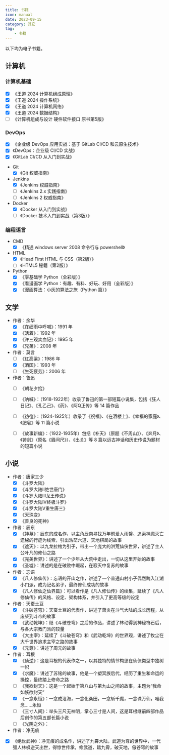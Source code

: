 ```yaml
---
title: 书籍
icon: manual
date: 2023-09-15
category: 其它
tag:
    - 书籍
---
```


以下均为电子书籍。

## 计算机

### 计算机基础

- [x] 《王道 2024 计算机组成原理》
- [x] 《王道 2024 操作系统》
- [x] 《王道 2024 计算机网络》
- [x] 《王道 2024 数据结构》
- [ ] 《计算机组成与设计 硬件软件接口 原书第5版》

### DevOps

- [x] 《企业级 DevOps 应用实战：基于 GitLab CI/CD 和云原生技术》
- [x] 《DevOps：企业级 CI/CD 实战》
- [x] 《GitLab CI/CD 从入门到实战》

- Git
    - [x] 《Git 权威指南》

- Jenkins
    - [x] 《Jenkins 权威指南》
    - [ ] 《Jenkins 2.x 实践指南》
    - [ ] 《Jenkins 2 权威指南》

- Docker
    - [x] 《Docker 从入门到实战》
    - [ ] 《Docker 技术入门到实战（第3版）》

### 编程语言

- CMD
    - [x] 《精通 windows server 2008 命令行与 powershell》

- HTML
    - [x] 《Head First HTML 与 CSS（第2版）》
    - [ ] 《HTML5 秘籍（第2版）》

- Python
    - [x] 《零基础学 Python（全彩版）》
    - [x] 《看漫画学 Python：有趣、有料、好玩、好用（全彩版）》
    - [x] 《漫画算法：小灰的算法之旅（Python 篇）》

## 文学

- 作者：余华
    - [x] 《在细雨中呼喊》：1991 年
    - [x] 《活着》：1992 年
    - [x] 《许三观卖血记》：1995 年
    - [x] 《兄弟》：2008 年
- 作者：莫言
    - [ ] 《红高粱》：1986 年
    - [x] 《酒国》：1993 年
    - [ ] 《生死疲劳》：2006 年

- 作者：鲁迅
    - [ ] 《朝花夕拾》

    - [ ] 《呐喊》：（1918-1922年）收录了鲁迅的第一部短篇小说集，包括《狂人日记》、《孔乙己》、《药》、《阿Q正传》等 14 篇作品
    - [ ] 《彷徨》：（1924-1925年）收录了《祝福》、《在酒楼上》、《幸福的家庭》、《肥皂》等 11 篇小说
    - [ ] 《故事新编》：（1922-1935年）包括《补天》（原题《不周山》）、《奔月》、《铸剑》（原名《眉间尺》）、《出关》等 8 篇以远古神话和历史传说为题材的短篇小说

## 小说

- 作者：唐家三少
    - [x] 《斗罗大陆》
    - [x] 《斗罗大陆Ⅱ绝世唐门》
    - [x] 《斗罗大陆Ⅲ龙王传说》
    - [x] 《斗罗大陆Ⅳ终极斗罗》
    - [x] 《斗罗大陆Ⅴ重生唐三》
    - [x] 《天珠变》
    - [x] 《善良的死神》
- 作者：辰东
    - [x] 《神墓》：辰东的成名作，以主角辰南寻找万年前爱人雨馨、追索神魔灭亡遗秘的行迹为线索，引出浩茫六道、天地棋局的故事
    - [x] 《遮天》：以九龙拉棺为引子，带出一个庞大的洪荒仙侠世界，讲述了主人公叶凡的修仙之路
    - [x] 《完美世界》：讲述了一个少年从大荒中走出，一切从这里开始的故事
    - [x] 《圣墟》：讲述的是在破败中崛起，在寂灭中复苏的故事
- 作者：忘语
    - [x] 《凡人修仙传》：忘语的开山之作，讲述了一个普通山村小子偶然跨入江湖小门派，成为记名弟子，最终修仙成功的故事
    - [x] 《凡人修仙之仙界篇》：可以看作是《凡人修仙传》的续集，延续了《凡人修仙传》的风格、设定、架构体系，并引入了更高等级的设定
- 作者：天蚕土豆
    - [x] 《斗破苍穹》：天蚕土豆的代表作，讲述了萧炎在斗气大陆的成长历程，从废柴到斗帝的故事
    - [x] 《武动乾坤》：继《斗破苍穹》之后的作品，讲述了林动得到神秘符石后，与各大宗教门派的较量
    - [x] 《大主宰》：延续了《斗破苍穹》和《武动乾坤》的世界观，讲述了牧尘在大千世界追求主宰之路的故事
    - [x] 《元尊》：讲述了周元的故事
- 作者：耳根
    - [x] 《仙逆》：这是耳根的代表作之一，以其独特的情节构思在仙侠类型中独树一帜
    - [x] 《求魔》：讲述了苏铭的故事，他是一个塑冥族后代，经历了重生和命运的操控，最终踏上修命之路
    - [ ] 《我欲封天》：这是一个起始于第八山与第九山之间的故事，主题为“我命如妖欲封天”
    - [x] 《一念永恒》：一念成沧海，一念化桑田，一念斩千魔，一念诛万仙，唯我念……永恒
    - [ ] 《三寸人间》：举头三尺无神明，掌心三寸是人间，这是耳根继前四部作品后创作的第五部长篇小说
    - [ ] 《光阴之外》：
- 作者：净无痕
- [x] 《绝世武神》：净无痕的成名作，讲述了九霄大陆，武道为尊的世界中，一代强人林枫逆天出世，得惊世传承，修武道，踏九霄，破天地，傲苍穹的故事
